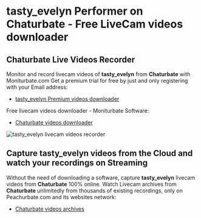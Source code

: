 # tasty_evelyn Performer on Chaturbate - Free LiveCam videos downloader

## Chaturbate Live Videos Recorder

Monitor and record livecam videos of **tasty_evelyn** from **Chaturbate** with Moniturbate.com
Get a premium trial for free by just and only registering with your Email address:
* [tasty_evelyn Premium videos downloader](https://moniturbate.com/request-demo-licence-key.html)

Free livecam videos downloader - Moniturbate Software:
* [Chaturbate videos downloader](https://moniturbate.com/moniturbate-download-software.html)

![tasty_evelyn livecam videos recorder](https://peachurnet.com/templates/moniturbate-software.png)


## Capture tasty_evelyn videos from the Cloud and watch your recordings on Streaming

Without the need of downloading a software, capture **tasty_evelyn** livecam videos from **Chaturbate** 100% online.
Watch Livecam archives from **Chaturbate** unlimitedly from thousands of existing recordings, only on Peachurbate.com and its websites network:
* [Chaturbate videos archives](https://peachurnet.com/)